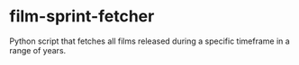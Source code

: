 # film-sprint-fetcher
Python script that fetches all films released during a specific timeframe  in a range of years.
